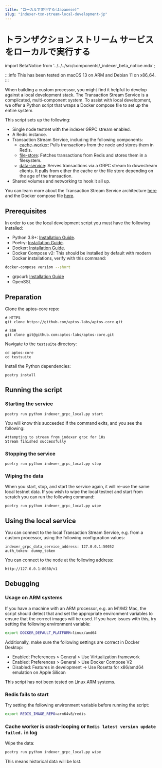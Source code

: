 ```yaml
---
title: "ローカルで実行する(Japanese)"
slug: "indexer-txn-stream-local-development-jp"
---
```


# トランザクション ストリーム サービスをローカルで実行する

import BetaNotice from '../../../src/components/\_indexer_beta_notice.mdx';

<BetaNotice />

:::info
This has been tested on macOS 13 on ARM and Debian 11 on x86_64.
:::

When building a custom processor, you might find it helpful to develop against a local development stack. The Transaction Stream Service is a complicated, multi-component system. To assist with local development, we offer a Python script that wraps a Docker compose file to set up the entire system.

This script sets up the following:

- Single node testnet with the indexer GRPC stream enabled.
- A Redis instance.
- Transaction Stream Service, including the following components:
  - [cache-worker](https://github.com/aptos-labs/aptos-core/tree/main/ecosystem/indexer-grpc/indexer-grpc-cache-worker): Pulls transactions from the node and stores them in Redis.
  - [file-store](https://github.com/aptos-labs/aptos-core/tree/main/ecosystem/indexer-grpc/indexer-grpc-file-store): Fetches transactions from Redis and stores them in a filesystem.
  - [data-service](https://github.com/aptos-labs/aptos-core/tree/main/ecosystem/indexer-grpc/indexer-grpc-data-service): Serves transactions via a GRPC stream to downstream clients. It pulls from either the cache or the file store depending on the age of the transaction.
- Shared volumes and networking to hook it all up.

You can learn more about the Transaction Stream Service architecture [here](/indexer/txn-stream) and the Docker compose file [here](https://github.com/aptos-labs/aptos-core/blob/main/docker/compose/indexer-grpc/docker-compose.yaml).

## Prerequisites

In order to use the local development script you must have the following installed:

- Python 3.8+: [Installation Guide](https://docs.python-guide.org/starting/installation/#python-3-installation-guides).
- Poetry: [Installation Guide](https://python-poetry.org/docs/#installation).
- Docker: [Installation Guide](https://docs.docker.com/get-docker/).
- Docker Compose v2: This should be installed by default with modern Docker installations, verify with this command:

```bash
docker-compose version --short
```

- grpcurl: [Installation Guide](https://github.com/fullstorydev/grpcurl#installation)
- OpenSSL

## Preparation

Clone the aptos-core repo:

```
# HTTPS
git clone https://github.com/aptos-labs/aptos-core.git

# SSH
git clone git@github.com:aptos-labs/aptos-core.git
```

Navigate to the `testsuite` directory:

```
cd aptos-core
cd testsuite
```

Install the Python dependencies:

```
poetry install
```

## Running the script

### Starting the service

```
poetry run python indexer_grpc_local.py start
```

You will know this succeeded if the command exits, and you see the following:

```
Attempting to stream from indexer grpc for 10s
Stream finished successfully
```

### Stopping the service

```
poetry run python indexer_grpc_local.py stop
```

### Wiping the data

When you start, stop, and start the service again, it will re-use the same local testnet data. If you wish to wipe the local testnet and start from scratch you can run the following command:

```
poetry run python indexer_grpc_local.py wipe
```

## Using the local service

You can connect to the local Transaction Stream Service, e.g. from a custom processor, using the following configuration values:

```
indexer_grpc_data_service_address: 127.0.0.1:50052
auth_token: dummy_token
```

You can connect to the node at the following address:

```
http://127.0.0.1:8080/v1
```

## Debugging

### Usage on ARM systems

If you have a machine with an ARM processor, e.g. an M1/M2 Mac, the script should detect that and set the appropriate environment variables to ensure that the correct images will be used. If you have issues with this, try setting the following environment variable:

```bash
export DOCKER_DEFAULT_PLATFORM=linux/amd64
```

Additionally, make sure the following settings are correct in Docker Desktop:

- Enabled: Preferences > General > Use Virtualization framework
- Enabled: Preferences > General > Use Docker Compose V2
- Disabled: Features in development -> Use Rosetta for x86/amd64 emulation on Apple Silicon

This script has not been tested on Linux ARM systems.

### Redis fails to start

Try setting the following environment variable before running the script:

```bash
export REDIS_IMAGE_REPO=arm64v8/redis
```

### Cache worker is crash-looping or `Redis latest version update failed.` in log

Wipe the data:

```bash
poetry run python indexer_grpc_local.py wipe
```

This means historical data will be lost.
